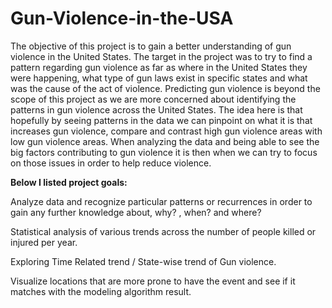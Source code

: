 # Gun-Violence-in-the-USA
<p>The objective of this project is to gain a better understanding of gun violence in the United States.  The target in the project was to try to find a pattern regarding gun violence as far as where in the United States they were happening, what type of gun laws exist in specific states and what was the cause of the act of violence.  Predicting gun violence is beyond the scope of this project as we are more concerned about identifying the patterns in gun violence across the United States.  The idea here is that hopefully by seeing patterns in the data we can pinpoint on what it is that increases gun violence, compare and contrast high gun violence areas with low gun violence areas.  When analyzing the data and being able to see the big factors contributing to gun violence it is then when we can try to focus on those issues in order to help reduce violence.</p>

<b>Below I listed project goals:</b>
<p>Analyze data and recognize particular patterns or recurrences in order to gain any further knowledge about, why? , when? and where?</p>
<p>Statistical analysis of various trends across the number of people killed or injured per year.</p>
<p>Exploring Time Related trend / State-wise trend of Gun violence.</p>
<p>Visualize locations that are more prone to have the event and see if it matches with the modeling algorithm result.</p>
